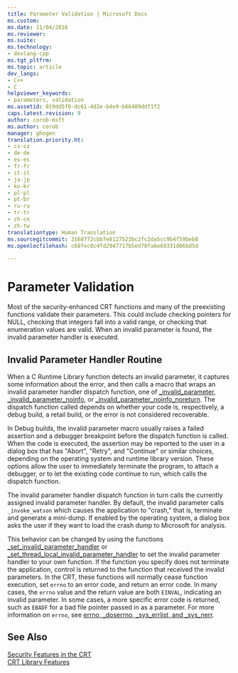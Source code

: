 ```yaml
---
title: Parameter Validation | Microsoft Docs
ms.custom: 
ms.date: 11/04/2016
ms.reviewer: 
ms.suite: 
ms.technology:
- devlang-cpp
ms.tgt_pltfrm: 
ms.topic: article
dev_langs:
- C++
- C
helpviewer_keywords:
- parameters, validation
ms.assetid: 019dd5f0-dc61-4d2e-b4e9-b66409ddf1f2
caps.latest.revision: 9
author: corob-msft
ms.author: corob
manager: ghogen
translation.priority.ht:
- cs-cz
- de-de
- es-es
- fr-fr
- it-it
- ja-jp
- ko-kr
- pl-pl
- pt-br
- ru-ru
- tr-tr
- zh-cn
- zh-tw
translationtype: Human Translation
ms.sourcegitcommit: 3168772cbb7e8127523bc2fc2da5cc9b4f59beb8
ms.openlocfilehash: c68fec0c4fd2947717b5ed70fa6e69331d06bd5d

---
```

# Parameter Validation
Most of the security-enhanced CRT functions and many of the preexisting functions validate their parameters. This could include checking pointers for NULL, checking that integers fall into a valid range, or checking that enumeration values are valid. When an invalid parameter is found, the invalid parameter handler is executed.  
  
## Invalid Parameter Handler Routine  
 When a C Runtime Library function detects an invalid parameter, it captures some information about the error, and then calls a macro that wraps an invalid parameter handler dispatch function, one of [_invalid_parameter](../c-runtime-library/reference/invalid-parameter-functions.md), [_invalid_parameter_noinfo](../c-runtime-library/reference/invalid-parameter-functions.md), or [_invalid_parameter_noinfo_noreturn](../c-runtime-library/reference/invalid-parameter-functions.md). The dispatch function called depends on whether your code is, respectively, a debug build, a retail build, or the error is not considered recoverable. 
 
 In Debug builds, the invalid parameter macro usually raises a failed assertion and a debugger breakpoint before the dispatch function is called. When the code is executed, the assertion may be reported to the user in a dialog box that has "Abort", "Retry", and "Continue" or similar choices, depending on the operating system and runtime library version. These options allow the user to immediately terminate the program, to attach a debugger, or to let the existing code continue to run, which calls the dispatch function. 
 
 The invalid parameter handler dispatch function in turn calls the currently assigned invalid parameter handler. By default, the invalid parameter calls `_invoke_watson` which causes the application to "crash," that is, terminate and generate a mini-dump. If enabled by the operating system, a dialog box asks the user if they want to load the crash dump to Microsoft for analysis.   
  
 This behavior can be changed by using the functions [_set_invalid_parameter_handler](../c-runtime-library/reference/set-invalid-parameter-handler-set-thread-local-invalid-parameter-handler.md) or [_set_thread_local_invalid_parameter_handler](../c-runtime-library/reference/set-invalid-parameter-handler-set-thread-local-invalid-parameter-handler.md) to set the invalid parameter handler to your own function. If the function you specify does not terminate the application, control is returned to the function that received the invalid parameters. In the CRT, these functions will normally cease function execution, set `errno` to an error code, and return an error code. In many cases, the `errno` value and the return value are both `EINVAL`, indicating an invalid parameter. In some cases, a more specific error code is returned, such as `EBADF` for a bad file pointer passed in as a parameter. For more information on `errno`, see [errno, _doserrno, _sys_errlist, and _sys_nerr](../c-runtime-library/errno-doserrno-sys-errlist-and-sys-nerr.md).  
  
## See Also  
 [Security Features in the CRT](../c-runtime-library/security-features-in-the-crt.md)   
 [CRT Library Features](../c-runtime-library/crt-library-features.md)


<!--HONumber=Jan17_HO1-->



